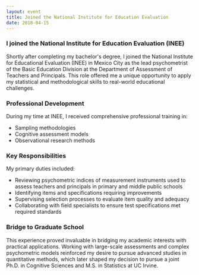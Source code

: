 ```yaml
---
layout: event
title: Joined the National Institute for Education Evaluation
date: 2018-04-15
---
```


### I joined the National Institute for Education Evaluation (INEE)

Shortly after completing my bachelor's degree, I joined the National Institute for Educational Evaluation (INEE) in Mexico City as the lead psychometrist of the Basic Education Division at the Department of Assessment of Teachers and Principals. This role offered me a unique opportunity to apply my statistical and methodological skills to real-world educational challenges.

### Professional Development

During my time at INEE, I received comprehensive professional training in:
- Sampling methodologies
- Cognitive assessment models
- Observational research methods

### Key Responsibilities

My primary duties included:
- Reviewing psychometric indices of measurement instruments used to assess teachers and principals in primary and middle public schools
- Identifying items and specifications requiring improvements
- Supervising selection processes to evaluate item quality and adequacy
- Collaborating with field specialists to ensure test specifications met required standards

### Bridge to Graduate School

This experience proved invaluable in bridging my academic interests with practical applications. Working with large-scale assessments and complex psychometric models reinforced my desire to pursue advanced studies in quantitative methods, which later shaped my decision to pursue a joint Ph.D. in Cognitive Sciences and M.S. in Statistics at UC Irvine.

<!--
<div style="text-align: center">
    <img src="/photos/INEE_2018.jpg" alt="At INEE">
</div> 
*/